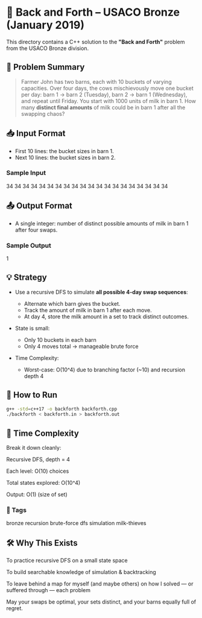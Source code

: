 # 🐄 Back and Forth – USACO Bronze (January 2019)

This directory contains a C++ solution to the **"Back and Forth"** problem from the USACO Bronze division.

## 📜 Problem Summary
> Farmer John has two barns, each with 10 buckets of varying capacities. Over four days, the cows mischievously move one bucket per day: barn 1 → barn 2 (Tuesday), barn 2 → barn 1 (Wednesday), and repeat until Friday. You start with 1000 units of milk in barn 1. How many **distinct final amounts** of milk could be in barn 1 after all the swapping chaos?

## 📥 Input Format
- First 10 lines: the bucket sizes in barn 1.
- Next 10 lines: the bucket sizes in barn 2.

### Sample Input
34
34
34
34
34
34
34
34
34
34
34
34
34
34
34
34
34
34
34
34

## 📤 Output Format
- A single integer: number of distinct possible amounts of milk in barn 1 after four swaps.

### Sample Output
1

## 💡 Strategy
- Use a recursive DFS to simulate **all possible 4-day swap sequences**:
  - Alternate which barn gives the bucket.
  - Track the amount of milk in barn 1 after each move.
  - At day 4, store the milk amount in a set to track distinct outcomes.
- State is small:
  - Only 10 buckets in each barn
  - Only 4 moves total → manageable brute force

- Time Complexity:
  - Worst-case: O(10^4) due to branching factor (~10) and recursion depth 4

## 🚀 How to Run
```sh
g++ -std=c++17 -o backforth backforth.cpp
./backforth < backforth.in > backforth.out
```
## 🧠 Time Complexity
Break it down cleanly:

Recursive DFS, depth = 4

Each level: O(10) choices

Total states explored: O(10^4)

Output: O(1) (size of set)

### 🔖 Tags
bronze recursion brute-force dfs simulation milk-thieves

## 🛠 Why This Exists
To practice recursive DFS on a small state space

To build searchable knowledge of simulation & backtracking

To leave behind a map for myself (and maybe others) on how I solved — or suffered through — each problem

May your swaps be optimal, your sets distinct, and your barns equally full of regret.
